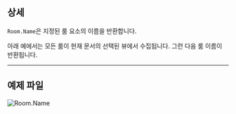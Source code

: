 ## 상세
`Room.Name`은 지정된 룸 요소의 이름을 반환합니다.

아래 예에서는 모든 룸이 현재 문서의 선택된 뷰에서 수집됩니다. 그런 다음 룸 이름이 반환됩니다.
___
## 예제 파일

![Room.Name](./Revit.Elements.Room.Name_img.jpg)
